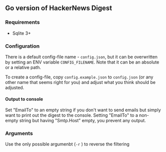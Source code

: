 ## Go version of HackerNews Digest

### Requirements

* Sqlite 3+

### Configuration

There is a default config-file name - `config.json`, but it can be overwritten by setting an ENV variable `CONFIG_FILENAME`. Note that it can be an absolute or a relative path.

To create a config-file, copy `config.example.json` to `config.json` (or any other name that seems right for you) and adjust what you think should be adjusted.

#### Output to console

Set "EmailTo" to an empty string if you don't want to send emails but simply want to print out the digest to the console. Setting "EmailTo" to a non-empty string but having "Smtp.Host" empty, you prevent any output.

### Arguments

Use the only possible argumenbt (`-r` ) to reverse the filtering
